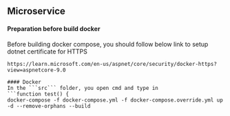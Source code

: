 ## Microservice 

#### Preparation before build docker
Before building docker compose, you should follow below link to setup dotnet certificate for HTTPS
```function test() {
https://learn.microsoft.com/en-us/aspnet/core/security/docker-https?view=aspnetcore-9.0

#### Docker
In the ```src``` folder, you open cmd and type in
```function test() {
docker-compose -f docker-compose.yml -f docker-compose.override.yml up -d --remove-orphans --build

